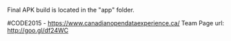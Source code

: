 Final APK build is located in the "app" folder.

#CODE2015 - https://www.canadianopendataexperience.ca/
Team Page url: http://goo.gl/df24WC
